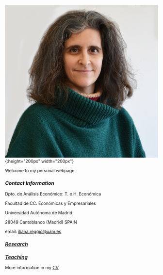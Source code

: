 <!---
My research interests are 
-->


![](myLib/iliana_pic2.jpg){:height="200px" width="200px"}

Welcome to my personal webpage. 

### **_Contact Information_**
Dpto. de Análisis Económico: T. e H. Económica 

Facultad de CC. Económicas y Empresariales 

Universidad Autónoma de Madrid 

28049 Cantoblanco (Madrid) SPAIN

email: iliana.reggio@uam.es


### **_[Research](research.md)_**

### **_[Teaching](teaching.md)_**

More information in my [CV](myLib/IlianaReggio_CV_updated.pdf)

<!---
your comment goes here
and here
-->
